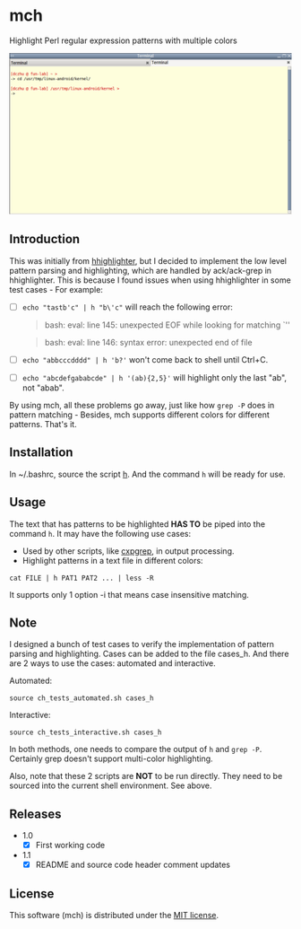 # mch
Highlight Perl regular expression patterns with multiple colors

![Alt Text](https://github.com/dczhu/mch/blob/master/res/h.gif)

## Introduction
This was initially from [hhighlighter](https://github.com/paoloantinori/hhighlighter), but I decided to implement the low level pattern parsing and highlighting, which are handled by ack/ack-grep in hhighlighter. This is because I found issues when using hhighlighter in some test cases - For example:

- [ ] `echo "tastb'c" | h "b\'c"` will reach the following error:
  > bash: eval: line 145: unexpected EOF while looking for matching \`''

  > bash: eval: line 146: syntax error: unexpected end of file
- [ ] `echo "abbcccdddd" | h 'b?'` won't come back to shell until Ctrl+C.
- [ ] `echo "abcdefgababcde" | h '(ab){2,5}'` will highlight only the last "ab", not "abab".

By using mch, all these problems go away, just like how `grep -P` does in pattern matching - Besides, mch supports different colors for different patterns. That's it.

## Installation
In ~/.bashrc, source the script [h](https://github.com/dczhu/mch/blob/master/h). And the command `h` will be ready for use.

## Usage
The text that has patterns to be highlighted **HAS TO** be piped into the command `h`. It may have the following use cases:

* Used by other scripts, like [cxpgrep](https://github.com/dczhu/cxpgrep/blob/master/cxpgrep), in output processing.
* Highlight patterns in a text file in different colors:
```shell
cat FILE | h PAT1 PAT2 ... | less -R
```

It supports only 1 option -i that means case insensitive matching.

## Note
I designed a bunch of test cases to verify the implementation of pattern parsing and highlighting. Cases can be added to the file cases_h. And there are 2 ways to use the cases: automated and interactive.

Automated:
```shell
source ch_tests_automated.sh cases_h
```

Interactive:
```shell
source ch_tests_interactive.sh cases_h
```

In both methods, one needs to compare the output of `h` and `grep -P`. Certainly grep doesn't support multi-color highlighting.

Also, note that these 2 scripts are **NOT** to be run directly. They need to be sourced into the current shell environment. See above.

## Releases
* 1.0
  - [x] First working code
* 1.1
  - [x] README and source code header comment updates

## License
This software (mch) is distributed under the [MIT license](https://github.com/dczhu/mch/blob/master/LICENSE).
